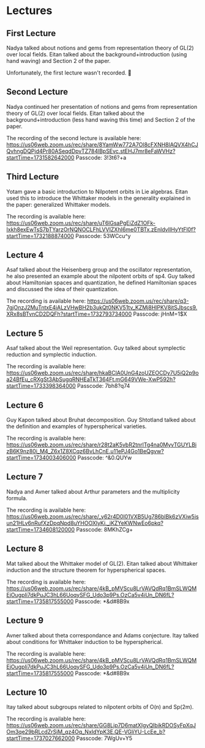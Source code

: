 # Lectures
## First Lecture
Nadya talked about notions and gems from representation theory of GL(2) over local fields. Eitan talked about the background+introduction (using hand waving) and Section 2 of the paper.

Unfortunately, the first lecture wasn't recorded. :slightly_frowning_face:
## Second Lecture
Nadya continued her presentation of notions and gems from representation theory of GL(2) over local fields. Eitan talked about the background+introduction (less hand waving this time) and Section 2 of the paper.

The recording of the second lecture is available here:
https://us06web.zoom.us/rec/share/8YamWw772A7Ol8cFXNH8lAQVX4hCJQvhngDQPjd4Pr80ASeqdDpvTZ784lBpSEvc.stEHJ7mr8eFaWVHz?startTime=1731582642000
Passcode: 3!3t6?+a

## Third Lecture
Yotam gave a basic introduction to Nilpotent orbits in Lie algebras. Eitan used this to introduce the Whittaker models in the generality explained in the paper: generalized Whittaker models.

The recording is available here:
https://us06web.zoom.us/rec/share/uT6lGsaPgEiZdZ1OFk-Ixkh8exEwTsS7bTYarzOrNQNOCLFhLVVIZXhI6me0TBTx.zEnldvIIHyYtFl0f?startTime=1732188874000
Passcode: 53WCcu^y

## Lecture 4
Asaf talked about the Heisenberg group and the oscillator representation, he also presented an example about the nilpotent orbits of sp4. Guy talked about Hamiltonian spaces and quantization, he defined Hamiltonian spaces and discussed the idea of their quantization. 

The recording is available here:
https://us06web.zoom.us/rec/share/q3-7gjOnzJ2MuTntxE4iALzVHwBH2b3ukQt0NKV51tv_KZMj8HlPKV8itSJbscs9.XRx8sBTvnCD2DQFh?startTime=1732793734000
Passcode: jHnM=1$X

## Lecture 5
Asaf talked about the Weil representation. Guy talked about symplectic reduction and symplectic induction.

The recording is available here:
https://us06web.zoom.us/rec/share/hkaBClA0UnG4zoUZEOCDy7U5iQ2p9oa24BfEu_cRXgSt3AbSugqRNHEaTkT364Ft.mG649VWe-XwP592h?startTime=1733398364000
Passcode: 7bh8?q74

## Lecture 6
Guy Kapon talked about Bruhat decomposition. Guy Shtotland talked about the definition and examples of hyperspherical varieties.

The recording is available here:
https://us06web.zoom.us/rec/share/r28t2aK5vbR2tnrlTg4na0MyvTGUYLBizB6K9nz80i_M4_Z6x1Z8XCqz6BvLhCnE.u11ePJ4Go1BeQgvw?startTime=1734003406000
Passcode: ^&0.QUYw

## Lecture 7
Nadya and Avner talked about Arthur parameters and the multiplicity formula.

The recording is available here:
https://us06web.zoom.us/rec/share/_y62r4D0l01VXB5Ug786blBk6zVXiw5isun21HLv6nRufXzDpqNpd8uYHOOXlyKi._iKZYeKWNwEo6pkq?startTime=1734608120000
Passcode: 8MKhZCg+

## Lecture 8
Mat talked about the Whittaker model of GL(2). Eitan talked about Whittaker induction and the structure theorem for hyperspherical spaces.

The recording is available here:
https://us06web.zoom.us/rec/share/4kB_pMVScu8LrVAVQdRq1BmSLWQMEjOugpIi7dkPuJC3hL66UoqySFG_Udo3p9Ps.OzCa5v4iUn_DN6fL?startTime=1735817555000
Passcode: *&d#8B9x

## Lecture 9
Avner talked about theta correspondance and Adams conjecture. Itay talked about conditions for Whittaker induction to be hyperspherical.

The recording is available here:
https://us06web.zoom.us/rec/share/4kB_pMVScu8LrVAVQdRq1BmSLWQMEjOugpIi7dkPuJC3hL66UoqySFG_Udo3p9Ps.OzCa5v4iUn_DN6fL?startTime=1735817555000
Passcode: *&d#8B9x

## Lecture 10
Itay talked about subgroups related to nilpotent orbits of O(n) and Sp(2m).

The recording is available here:
https://us06web.zoom.us/rec/share/GG8Ljp7D6matXIgyQIbikRDOSyFpXqJOm3qe29bRLcdZrSjM_qz4Oq_NxIdYpK3E.QE-VGliYU-LcEe_b?startTime=1737027662000
Passcode: 7WgUv+Y5
